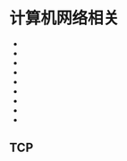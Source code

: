 # 计算机网络相关


- []()
- []()
- []()
- []()
- []()
- []()
- []()
- []()
- []()

## TCP
[](./TCP传输详解总结.md)
[](./socket编程.md)
[](./记录一次http网络超时的排查过程.md)



